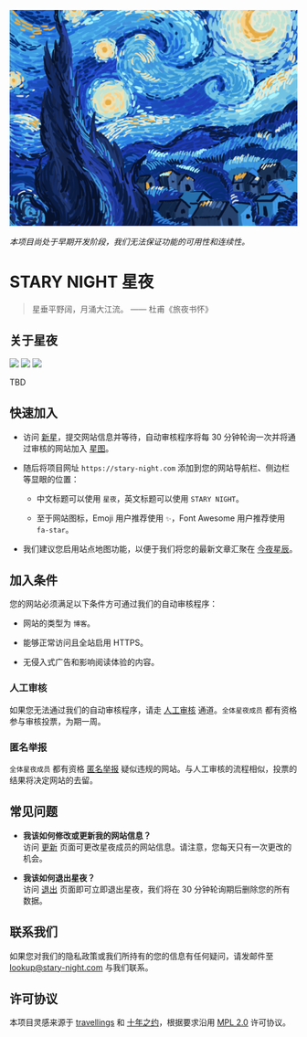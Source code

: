 ![](docs/banner.png)

*本项目尚处于早期开发阶段，我们无法保证功能的可用性和连续性。*

# STARY NIGHT 星夜

> 星垂平野阔，月涌大江流。 —— 杜甫《旅夜书怀》

## 关于星夜

![](https://img.shields.io/static/v1?label=成员数量&message=N/A&color=informational)
![](https://img.shields.io/static/v1?label=最近加入&message=N/A&color=success)
![](https://img.shields.io/static/v1?label=最近退出&message=N/A&color=important)

TBD

## 快速加入

- 访问 [新星](https://stary-night.com/new.html)，提交网站信息并等待，自动审核程序将每 30 分钟轮询一次并将通过审核的网站加入 [星图](https://stary-night.com/staratlas.html)。

- 随后将项目网址 `https://stary-night.com` 添加到您的网站导航栏、侧边栏等显眼的位置：

  - 中文标题可以使用 `星夜`，英文标题可以使用 `STARY NIGHT`。

  - 至于网站图标，Emoji 用户推荐使用 `✨`，Font Awesome 用户推荐使用 `fa-star`。

- 我们建议您启用站点地图功能，以便于我们将您的最新文章汇聚在 [今夜星辰](https://stary-night.com/tonight.html)。

## 加入条件

您的网站必须满足以下条件方可通过我们的自动审核程序：

- 网站的类型为 `博客`。

- 能够正常访问且全站启用 HTTPS。

- 无侵入式广告和影响阅读体验的内容。

### 人工审核

如果您无法通过我们的自动审核程序，请走 [人工审核](https://stary-night.com/review.html) 通道。`全体星夜成员` 都有资格参与审核投票，为期一周。
### 匿名举报

`全体星夜成员` 都有资格 [匿名举报](https://stary-night.com/report.html) 疑似违规的网站。与人工审核的流程相似，投票的结果将决定网站的去留。

## 常见问题

- **我该如何修改或更新我的网站信息？**  
  访问 [更新](https://stary-night.com/update.html) 页面可更改星夜成员的网站信息。请注意，您每天只有一次更改的机会。

- **我该如何退出星夜？**  
  访问 [退出](https://stary-night.com/quit.html) 页面即可立即退出星夜，我们将在 30 分钟轮询期后删除您的所有数据。

## 联系我们

如果您对我们的隐私政策或我们所持有的您的信息有任何疑问，请发邮件至 [lookup@stary-night.com](mailto:lookup@stary-night.com) 与我们联系。

## 许可协议

本项目灵感来源于 [travellings](https://github.com/volfclub/travellings) 和 [十年之约](https://www.foreverblog.cn/)，根据要求沿用 [MPL 2.0](https://www.mozilla.org/en-US/MPL/2.0/) 许可协议。